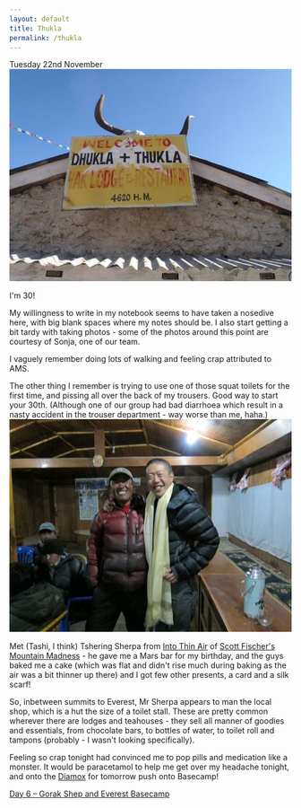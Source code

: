```yaml
---
layout: default
title: Thukla
permalink: /thukla
---
```


Tuesday 22nd November
![](/assets/thukla1.jpg "Thukla")

I'm 30!

My willingness to write in my notebook seems to have taken a nosedive here, with big blank spaces where my notes should be. I also start getting a bit tardy with taking photos - some of the photos around this point are courtesy of Sonja, one of our team.

I vaguely remember doing lots of walking and feeling crap attributed to AMS.

The other thing I remember is trying to use one of those squat toilets for the first time, and pissing all over the back of my trousers. Good way to start your 30th. (Although one of our group had bad diarrhoea which result in a nasty accident in the trouser department - way worse than me, haha.)
![](/assets/mrt.jpg "Mr T")

Met (Tashi, I think) Tshering Sherpa from <a href="http://en.wikipedia.org/wiki/Into_Thin_Air">Into Thin Air</a> of <a href="http://www.mountainmadness.com/about/company-history/scott-fischer">Scott Fischer's Mountain Madness</a> - he gave me a Mars bar for my birthday, and the guys baked me a cake (which was flat and didn't rise much during baking as the air was a bit thinner up there) and I got few other presents, a card and a silk scarf!

So, inbetween summits to Everest, Mr Sherpa appears to man the local shop, which is a hut the size of a toilet stall. These are pretty common wherever there are lodges and teahouses - they sell all manner of goodies and essentials, from chocolate bars, to bottles of water, to toilet roll and tampons (probably - I wasn't looking specifically).

Feeling so crap tonight had convinced me to pop pills and medication like a monster. It would be paracetamol to help me get over my headache tonight, and onto the <a href="http://en.wikipedia.org/wiki/Acetazolamide">Diamox</a> for tomorrow push onto Basecamp!

<a href="/everest-base-camp/" title="Day 6 – Gorak Shep and Everest Basecamp">Day 6 – Gorak Shep and Everest Basecamp</a>
